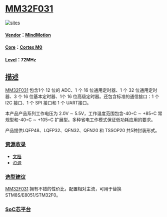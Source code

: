 ﻿# [MM32F031](https://github.com/SoCXin/MM32F031) 

[![sites](http://182.61.61.133/link/resources/SoC.png)](http://SoC.Xin) 

#### [Vendor](https://github.com/SoCXin/Vendor)：[MindMotion](http://www.mm32.com.cn/)
#### [Core](https://github.com/SoCXin/Cortex)：[Cortex M0](https://github.com/SoCXin/CM0) 
#### [Level](https://github.com/SoCXin/Level)：72MHz 

## [描述](https://github.com/SoCXin/MM32F031/wiki) 

[MM32F031](https://github.com/SoCXin/MM32F031) 包含1个 12 位的 ADC、1 个 16 位通用定时器、1 个 32 位通用定时器、3 个 16 位基本定时器、1个 16 位高级定时器。还包含标准的通信接口：1 个 I2C 接口、1 个 SPI 接口和 1 个 UART接口。

本产品产品系列工作电压为 2.0V ∼ 5.5V，工作温度范围包含-40◦C ∼ +85◦C 常规型和-40◦C ∼ +105◦C 扩展型。多种省电工作模式保证低功耗应用的要求。

产品提供LQFP48、LQFP32、QFN32、QFN20 和 TSSOP20 共5种封装形式。


### [资源收录](https://github.com/SoCXin/MM32F031)

* [文档](docs/)
* [资源](src/)

### [选型建议](https://github.com/SoCXin)

[MM32F031](https://github.com/SoCXin/MM32F031) 拥有不错的性价比，配置相对主流，可用于替换STM8S/E8051/STM32F0。

###  [SoC芯平台](http://SoC.Xin) 
